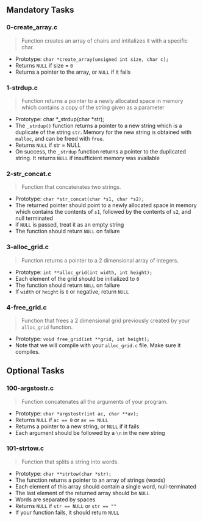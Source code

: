 ## Mandatory Tasks
### 0-create_array.c
> Function creates an array of chairs and intitalizes it with a specific char.
* Prototype: `char *create_array(unsigned int size, char c);`
* Returns `NULL` if size = `0`
* Returns a pointer to the array, or `NULL` if it fails

### 1-strdup.c
> Function returns a pointer to a newly allocated space in memory which contains a copy of the string given as a parameter
* Prototype: char *_strdup(char *str);
* The `_strdup()` function returns a pointer to a new string which is a duplicate of the string `str`. Memory for the new string is obtained with `malloc`, and can be freed with `free`.
* Returns `NULL` if str = NULL
* On success, the `_strdup` function returns a pointer to the duplicated string. It returns `NULL` if insufficient memory was available

### 2-str_concat.c
> Function that concatenates two strings.
* Prototype: `char *str_concat(char *s1, char *s2);`
* The returned pointer should point to a newly allocated space in memory which contains the contents of `s1`, followed by the contents of `s2`, and null terminated
* if `NULL` is passed, treat it as an empty string
* The function should return `NULL` on failure

### 3-alloc_grid.c
> Function returns a pointer to a 2 dimensional array of integers.
* Prototype: `int **alloc_grid(int width, int height);`
* Each element of the grid should be initialized to `0`
* The function should return `NULL` on failure
* If `width` or `height` is `0` or negative, return `NULL` 

### 4-free_grid.c
> Function that frees a 2 dimensional grid previously created by your `alloc_grid` function.
* Prototype: `void free_grid(int **grid, int height);`
* Note that we will compile with your `alloc_grid.c` file. Make sure it compiles.

## Optional Tasks
### 100-argstostr.c
> Function concatenates all the arguments of your program.
* Prototype: `char *argstostr(int ac, char **av);`
* Returns `NULL` if `ac == 0` or `av == NULL`
* Returns a pointer to a new string, or `NULL` if it fails
* Each argument should be followed by a `\n` in the new string

### 101-strtow.c
> Function that splits a string into words.
* Prototype: `char **strtow(char *str);`
* The function returns a pointer to an array of strings (words)
* Each element of this array should contain a single word, null-terminated
* The last element of the returned array should be `NULL`
* Words are separated by spaces
* Returns `NULL` if `str == NULL` or `str == ""`
* If your function fails, it should return `NULL`
